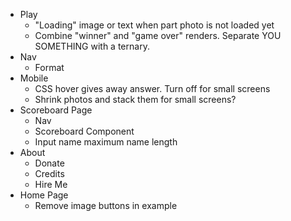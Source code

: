 - Play
    - "Loading" image or text when part photo is not loaded yet
    - Combine "winner" and "game over" renders. Separate YOU SOMETHING with a ternary.
- Nav
    - Format
- Mobile
    - CSS hover gives away answer. Turn off for small screens
    - Shrink photos and stack them for small screens?
- Scoreboard Page
    - Nav
    - Scoreboard Component
    - Input name maximum name length
- About
    - Donate
    - Credits
    - Hire Me
- Home Page
    - Remove image buttons in example
